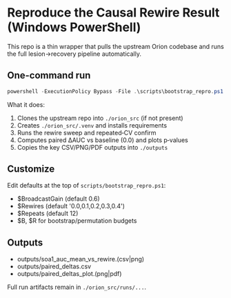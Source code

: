 # Reproduce the Causal Rewire Result (Windows PowerShell)

This repo is a thin wrapper that pulls the upstream Orion codebase and runs the full lesion→recovery pipeline automatically.

## One-command run

```powershell
powershell -ExecutionPolicy Bypass -File .\scripts\bootstrap_repro.ps1
```

What it does:
1) Clones the upstream repo into `./orion_src` (if not present)
2) Creates `./orion_src/.venv` and installs requirements
3) Runs the rewire sweep and repeated‑CV confirm
4) Computes paired ΔAUC vs baseline (0.0) and plots p‑values
5) Copies the key CSV/PNG/PDF outputs into `./outputs`

## Customize
Edit defaults at the top of `scripts/bootstrap_repro.ps1`:
- $BroadcastGain (default 0.6)
- $Rewires (default '0.0,0.1,0.2,0.3,0.4')
- $Repeats (default 12)
- $B, $R for bootstrap/permutation budgets

## Outputs
- outputs/soa1_auc_mean_vs_rewire.(csv|png)
- outputs/paired_deltas.csv
- outputs/paired_deltas_plot.(png|pdf)

Full run artifacts remain in `./orion_src/runs/...`.
